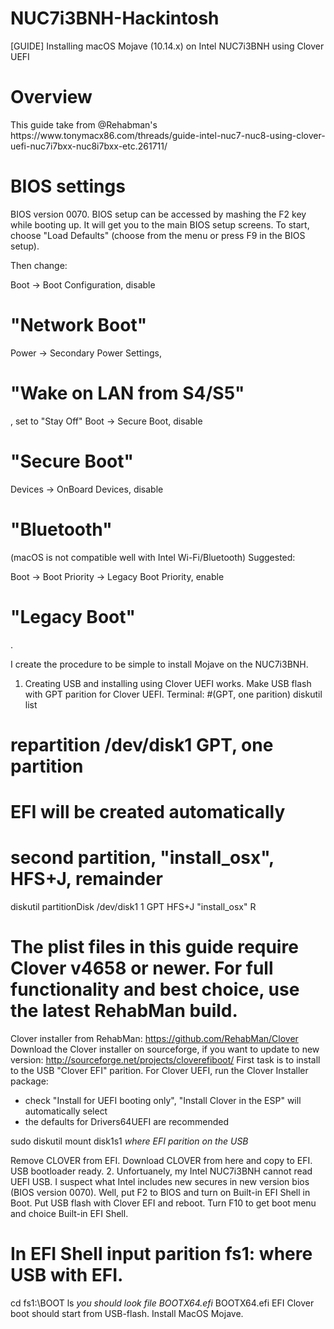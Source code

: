 # NUC7i3BNH-Hackintosh
[GUIDE] Installing macOS Mojave (10.14.x) on Intel NUC7i3BNH using Clover UEFI
<h1>Overview</h1>
This guide take from @Rehabman's <link>https://www.tonymacx86.com/threads/guide-intel-nuc7-nuc8-using-clover-uefi-nuc7i7bxx-nuc8i7bxx-etc.261711/</link>

<h1>BIOS settings</h1>

BIOS version 0070. BIOS setup can be accessed by mashing the F2 key while booting up. It will get you to the main BIOS setup screens. To start, choose "Load Defaults" (choose from the menu or press F9 in the BIOS setup).

Then change:

Boot -> Boot Configuration, disable <h1>"Network Boot"</h1>
Power -> Secondary Power Settings, <h1>"Wake on LAN from S4/S5"</h1>, set to </h1>"Stay Off"</h1>
Boot -> Secure Boot, disable <h1>"Secure Boot"</h1>
Devices -> OnBoard Devices, disable <h1>"Bluetooth"</h1> (macOS is not compatible well with Intel Wi-Fi/Bluetooth)
Suggested:

Boot -> Boot Priority -> Legacy Boot Priority, enable <h1>"Legacy Boot"</h1>.

I create the procedure to be simple to install Mojave on the NUC7i3BNH.
1. Creating USB and installing using Clover UEFI works. Make USB flash with GPT parition for Clover UEFI. Terminal:
#(GPT, one parition)
diskutil list
# repartition /dev/disk1 GPT, one partition
# EFI will be created automatically
# second partition, "install_osx", HFS+J, remainder
diskutil partitionDisk /dev/disk1 1 GPT HFS+J "install_osx" R

<h1>The plist files in this guide require Clover v4658 or newer. For full functionality and best choice, use the latest RehabMan build.</h1>

Clover installer from RehabMan: https://github.com/RehabMan/Clover
Download the Clover installer on sourceforge, if you want to update to new version: http://sourceforge.net/projects/cloverefiboot/
 First task is to install to the USB "Clover EFI" parition. For Clover UEFI, run the Clover Installer package:
- check "Install for UEFI booting only", "Install Clover in the ESP" will automatically select
- the defaults for Drivers64UEFI are recommended

sudo diskutil mount disk1s1 *where EFI parition on the USB*

Remove CLOVER from EFI. Download CLOVER from here and copy to EFI.
USB bootloader ready.
2. Unfortuanely, my Intel NUC7i3BNH cannot read UEFI USB. I suspect what Intel includes new secures in new version bios (BIOS version 0070). Well, put F2 to BIOS and turn on Built-in EFI Shell in Boot. Put USB flash with Clover EFI and reboot. Turn F10 to get boot menu and choice Built-in EFI Shell.
# In EFI Shell input parition fs1: where USB with EFI.
cd fs1:\BOOT
ls *you should look file BOOTX64.efi*
BOOTX64.efi
EFI Clover boot should start from USB-flash. Install MacOS Mojave.
